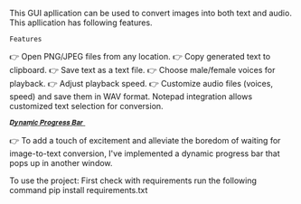 This GUI apllication can be used to convert images into both text and audio. This apllication has following features.

    Features
👉 Open PNG/JPEG files from any location.
👉 Copy generated text to clipboard.
👉 Save text as a text file.
👉 Choose male/female voices for playback.
👉 Adjust playback speed.
👉 Customize audio files (voices, speed) and save them in WAV format. Notepad integration allows customized text selection for conversion.

    𝑫͟𝒚͟𝒏͟𝒂͟𝒎͟𝒊͟𝒄͟ ͟𝑷͟𝒓͟𝒐͟𝒈͟𝒓͟𝒆͟𝒔͟𝒔͟ ͟𝑩͟𝒂͟𝒓͟
👉 To add a touch of excitement and alleviate the boredom of waiting for image-to-text conversion, I've implemented a dynamic progress bar that pops up in another window.


To use the project:  First check with requirements run the following command
   pip install requirements.txt
